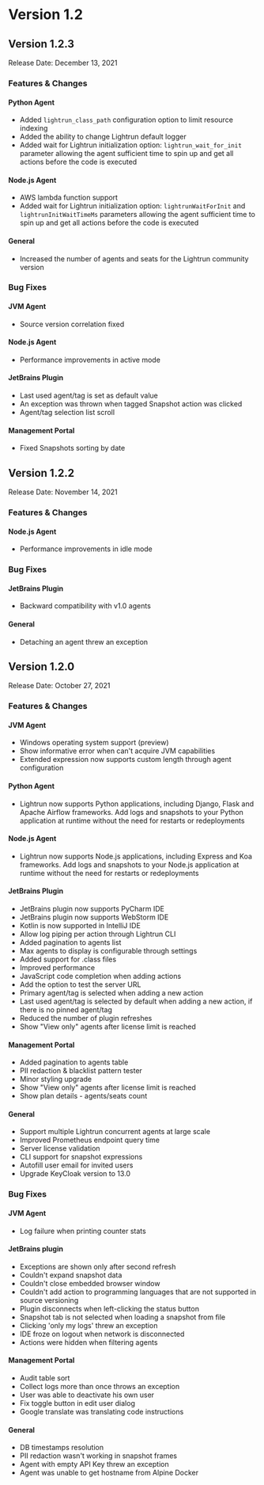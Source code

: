 # Version 1.2

## Version 1.2.3

Release Date: December 13, 2021

### Features & Changes

#### Python Agent

- Added `lightrun_class_path` configuration option to limit resource indexing
- Added the ability to change Lightrun default logger
- Added wait for Lightrun initialization option: `lightrun_wait_for_init` parameter allowing the agent sufficient time to spin up and get all actions before the code is executed

#### Node.js Agent

- AWS lambda function support
- Added wait for Lightrun initialization option: `lightrunWaitForInit` and `lightrunInitWaitTimeMs` parameters allowing the agent sufficient time to spin up and get all actions before the code is executed

#### General

- Increased the number of agents and seats for the Lightrun community version

### Bug Fixes

#### JVM Agent

- Source version correlation fixed

#### Node.js Agent

- Performance improvements in active mode

#### JetBrains Plugin

- Last used agent/tag is set as default value
- An exception was thrown when tagged Snapshot action was clicked
- Agent/tag selection list scroll

#### Management Portal

- Fixed Snapshots sorting by date

## Version 1.2.2

Release Date: November 14, 2021

### Features & Changes

#### Node.js Agent

- Performance improvements in idle mode

### Bug Fixes

#### JetBrains Plugin

- Backward compatibility with v1.0 agents

#### General

- Detaching an agent threw an exception

## Version 1.2.0

Release Date: October 27, 2021

### Features & Changes

#### JVM Agent

- Windows operating system support (preview)
- Show informative error when can't acquire JVM capabilities
- Extended expression now supports custom length through agent configuration

#### Python Agent

- Lightrun now supports Python applications, including Django, Flask and Apache Airflow frameworks. Add logs and snapshots to your Python application at runtime without the need for restarts or redeployments

#### Node.js Agent

- Lightrun now supports Node.js applications, including Express and Koa frameworks. Add logs and snapshots to your Node.js application at runtime without the need for restarts or redeployments

#### JetBrains Plugin

- JetBrains plugin now supports PyCharm IDE
- JetBrains plugin now supports WebStorm IDE
- Kotlin is now supported in IntelliJ IDE
- Allow log piping per action through Lightrun CLI
- Added pagination to agents list
- Max agents to display is configurable through settings
- Added support for .class files
- Improved performance
- JavaScript code completion when adding actions
- Add the option to test the server URL
- Primary agent/tag is selected when adding a new action
- Last used agent/tag is selected by default when adding a new action, if there is no pinned agent/tag
- Reduced the number of plugin refreshes
- Show "View only" agents after license limit is reached

#### Management Portal

- Added pagination to agents table
- PII redaction & blacklist pattern tester
- Minor styling upgrade
- Show "View only" agents after license limit is reached
- Show plan details - agents/seats count

#### General

- Support multiple Lightrun concurrent agents at large scale
- Improved Prometheus endpoint query time
- Server license validation
- CLI support for snapshot expressions
- Autofill user email for invited users
- Upgrade KeyCloak version to 13.0

### Bug Fixes

#### JVM Agent

- Log failure when printing counter stats

#### JetBrains plugin

- Exceptions are shown only after second refresh
- Couldn't expand snapshot data
- Couldn't close embedded browser window
- Couldn't add action to programming languages that are not supported in source versioning
- Plugin disconnects when left-clicking the status button
- Snapshot tab is not selected when loading a snapshot from file
- Clicking 'only my logs' threw an exception
- IDE froze on logout when network is disconnected
- Actions were hidden when filtering agents

#### Management Portal

- Audit table sort
- Collect logs more than once throws an exception
- User was able to deactivate his own user
- Fix toggle button in edit user dialog
- Google translate was translating code instructions

#### General

- DB timestamps resolution
- PII redaction wasn't working in snapshot frames
- Agent with empty API Key threw an exception
- Agent was unable to get hostname from Alpine Docker
